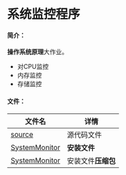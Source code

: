# 系统监控程序

#### 简介：

**操作系统原理**大作业。

* 对CPU监控
* 内存监控
* 存储监控



#### 文件：

| 文件名                             | 详情               |
| ---------------------------------- | ------------------ |
| [source](source)                   | 源代码文件         |
| [SystemMonitor](SystemMonitor)     | **安装文件**       |
| [SystemMonitor](SystemMonitor.rar) | 安装文件**压缩包** |


